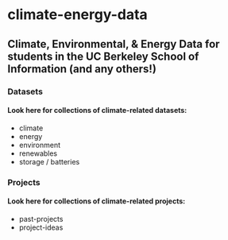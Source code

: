 # climate-energy-data

## Climate, Environmental, &amp; Energy Data for students in the UC Berkeley School of Information (and any others!)

### Datasets
#### Look here for collections of climate-related datasets:
 - climate
 - energy
 -  environment
 - renewables
 - storage / batteries

### Projects
#### Look here for collections of climate-related projects:
 - past-projects
 - project-ideas




